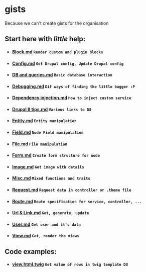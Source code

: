 # gists
Because we can't create gists for the organisation

## Start here with *little* help:
- #### [Block.md](https://github.com/MantaRayMedia/gists/blob/master/Block.md) ```Render custom and plugin blocks```
- #### [Config.md](https://github.com/MantaRayMedia/gists/blob/master/Config.md) ```Get Drupal config, Update Drupal config```
- #### [DB and queries.md](https://github.com/MantaRayMedia/gists/blob/master/DB%20and%20queries.md) ```Basic database interaction```
- #### [Debugging.md](https://github.com/MantaRayMedia/gists/blob/master/Debugging.md) ```Dif ways of finding the little bugger :P```
- #### [Dependency injection.md](https://github.com/MantaRayMedia/gists/blob/master/Dependency%20injection.md) ```How to inject custom service```
- #### [Drupal 8 tips.md](https://github.com/MantaRayMedia/gists/blob/master/Drupal%208%20tips.md) ```Various links to D8```
- #### [Entity.md](https://github.com/MantaRayMedia/gists/blob/master/Entity.md) ```Entity manipulation```
- #### [Field.md](https://github.com/MantaRayMedia/gists/blob/master/Field.md) ```Node Field manipulation```
- #### [File.md](https://github.com/MantaRayMedia/gists/blob/master/File.md) ```File manipulation```
- #### [Form.md](https://github.com/MantaRayMedia/gists/blob/master/Form.md) ```Create form structure for node```
- #### [Image.md](https://github.com/MantaRayMedia/gists/blob/master/Image.md) ```Get image with details```
- #### [Misc.md](https://github.com/MantaRayMedia/gists/blob/master/Misc.md) ```Mixed functions and traits```
- #### [Request.md](https://github.com/MantaRayMedia/gists/blob/master/Request.md) ```Request data in controller or .theme file```
- #### [Route.md](https://github.com/MantaRayMedia/gists/blob/master/Route.md) ```Route specification for service, controller, ...```
- #### [Url & Link.md](https://github.com/MantaRayMedia/gists/blob/master/Url%20%26%20Link.md) ```Get, generate, update```
- #### [User.md](https://github.com/MantaRayMedia/gists/blob/master/User.md) ```Get user and it's data```
- #### [View.md](https://github.com/MantaRayMedia/gists/blob/master/View.md) ```Get, render the views```


## Code examples:
- #### [view.html.twig](https://github.com/MantaRayMedia/gists/blob/master/Code/view.html.twig) ```Get value of rows in twig template D8```
